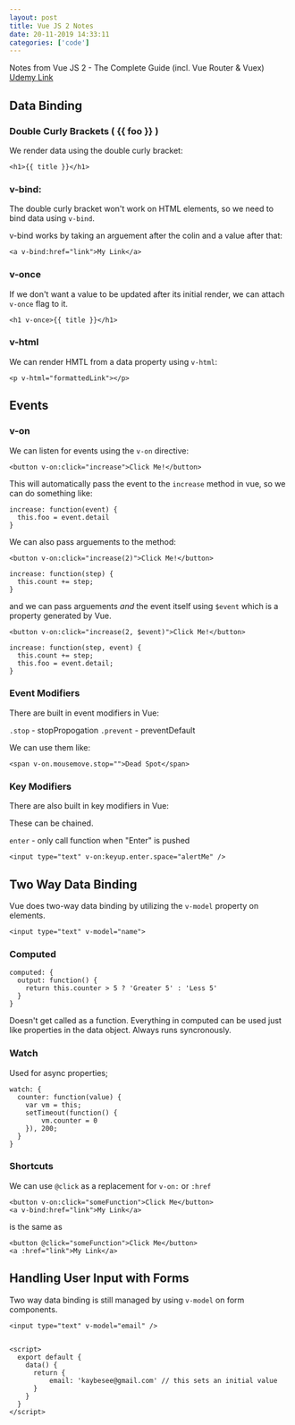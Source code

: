 ```yaml
---
layout: post
title: Vue JS 2 Notes
date: 20-11-2019 14:33:11
categories: ['code']
---
```


Notes from Vue JS 2 - The Complete Guide (incl. Vue Router & Vuex) [Udemy Link](https://www.udemy.com/course/vuejs-2-the-complete-guide/)

## Data Binding


### Double Curly Brackets ( \{\{ foo }} )
We render data using the double curly bracket:
```
<h1>{{ title }}</h1>
```


### v-bind:
The double curly bracket won't work on HTML elements, so we need to bind data using `v-bind`.

v-bind works by taking an arguement after the colin and a value after that:
```
<a v-bind:href="link">My Link</a>
```

### v-once
If we don't want a value to be updated after its initial render, we can attach `v-once` flag to it.
```
<h1 v-once>{{ title }}</h1>
```

### v-html
We can render HMTL from a data property using `v-html`:
```
<p v-html="formattedLink"></p>
```

## Events


### v-on
We can listen for events using the `v-on` directive:

```
<button v-on:click="increase">Click Me!</button>
```

This will automatically pass the event to the `increase` method in vue, so we can do something like:

```
increase: function(event) {
  this.foo = event.detail
}
```

We can also pass arguements to the method:

```
<button v-on:click="increase(2)">Click Me!</button>

increase: function(step) {
  this.count += step;
}
```

and we can pass arguements _and_ the event itself using `$event` which is a property generated by Vue.

```
<button v-on:click="increase(2, $event)">Click Me!</button>

increase: function(step, event) {
  this.count += step;
  this.foo = event.detail;
}
```

### Event Modifiers
There are built in event modifiers in Vue:

`.stop` - stopPropogation
`.prevent` - preventDefault

We can use them like:
```
<span v-on.mousemove.stop="">Dead Spot</span>
```

### Key Modifiers
There are also built in key modifiers in Vue:

These can be chained.

`enter` - only call function when "Enter" is pushed

```
<input type="text" v-on:keyup.enter.space="alertMe" />
```

## Two Way Data Binding
Vue does two-way data binding by utilizing the `v-model` property on elements.

```
<input type="text" v-model="name">
```

### Computed
```
computed: {
  output: function() {
    return this.counter > 5 ? 'Greater 5' : 'Less 5'
  }
}
```


Doesn't get called as a function. Everything in computed can be used just like properties in the data object. Always runs syncronously.

### Watch
Used for async properties;

```
watch: {
  counter: function(value) {
    var vm = this;
    setTimeout(function() {
        vm.counter = 0
    }), 200;
  }
}
```

### Shortcuts
We can use `@click` as a replacement for `v-on:` or `:href`

```
<button v-on:click="someFunction">Click Me</button>
<a v-bind:href="link">My Link</a>
```
is the same as
```
<button @click="someFunction">Click Me</button>
<a :href="link">My Link</a>
```


## Handling User Input with Forms

Two way data binding is still managed by using `v-model` on form components.

```
<input type="text" v-model="email" />


<script>
  export default {
    data() {
      return {
          email: 'kaybesee@gmail.com' // this sets an initial value
      }
    }
  }
</script>
```